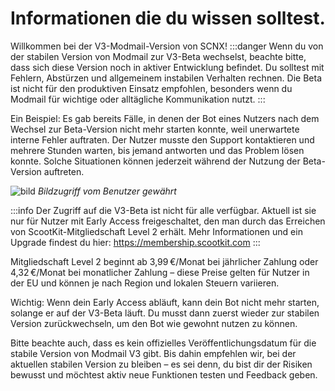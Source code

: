 # Informationen die du wissen solltest.
Willkommen bei der V3-Modmail-Version von SCNX! 
:::danger 
Wenn du von der stabilen Version von Modmail zur V3-Beta wechselst, beachte bitte, dass sich diese Version noch in aktiver Entwicklung befindet. Du solltest mit Fehlern, Abstürzen und allgemeinem instabilen Verhalten rechnen. Die Beta ist nicht für den produktiven Einsatz empfohlen, besonders wenn du Modmail für wichtige oder alltägliche Kommunikation nutzt.
:::

Ein Beispiel: Es gab bereits Fälle, in denen der Bot eines Nutzers nach dem Wechsel zur Beta-Version nicht mehr starten konnte, weil unerwartete interne Fehler auftraten. Der Nutzer musste den Support kontaktieren und mehrere Stunden warten, bis jemand antworten und das Problem lösen konnte. Solche Situationen können jederzeit während der Nutzung der Beta-Version auftreten.

![bild](@site/static/img/mv3.png) *Bildzugriff vom Benutzer gewährt*

:::info
Der Zugriff auf die V3-Beta ist nicht für alle verfügbar. Aktuell ist sie nur für Nutzer mit Early Access freigeschaltet, den man durch das Erreichen von ScootKit-Mitgliedschaft Level 2 erhält. Mehr Informationen und ein Upgrade findest du hier:
https://membership.scootkit.com
:::

Mitgliedschaft Level 2 beginnt ab 3,99 €/Monat bei jährlicher Zahlung oder 4,32 €/Monat bei monatlicher Zahlung – diese Preise gelten für Nutzer in der EU und können je nach Region und lokalen Steuern variieren.

Wichtig: Wenn dein Early Access abläuft, kann dein Bot nicht mehr starten, solange er auf der V3-Beta läuft. Du musst dann zuerst wieder zur stabilen Version zurückwechseln, um den Bot wie gewohnt nutzen zu können.

Bitte beachte auch, dass es kein offizielles Veröffentlichungsdatum für die stabile Version von Modmail V3 gibt. Bis dahin empfehlen wir, bei der aktuellen stabilen Version zu bleiben – es sei denn, du bist dir der Risiken bewusst und möchtest aktiv neue Funktionen testen und Feedback geben.